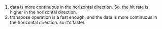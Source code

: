1. data is more continuous in the horizontal direction. So, the hit rate is higher in the horizontal direction.
2. transpose operation is a fast enough, and the data is more continuous in the horizontal direction. so it's faster.
